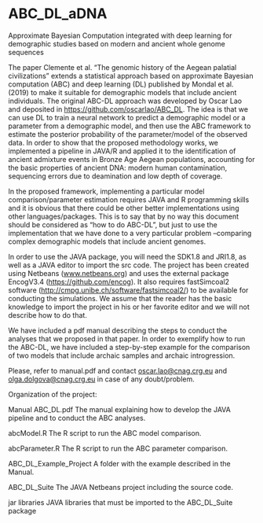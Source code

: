 # ABC_DL_aDNA
Approximate Bayesian Computation integrated with deep learning for demographic studies based on modern and ancient whole genome sequences

The paper Clemente et al. “The genomic history of the Aegean palatial civilizations” extends a statistical approach based on approximate Bayesian computation (ABC) and deep learning (DL) published by Mondal et al. (2019) to make it suitable for demographic models that include ancient individuals. The original ABC-DL approach was developed by Oscar Lao and deposited in https://github.com/oscarlao/ABC_DL. The idea is that we can use DL to train a neural network to predict a demographic model or a parameter from a demographic model, and then use the ABC framework to estimate the posterior probability of the parameter/model of the observed data. In order to show that the proposed methodology works, we implemented a pipeline in JAVA/R and applied it to the identification of ancient admixture events in Bronze Age Aegean populations, accounting for the basic properties of ancient DNA: modern human contamination, sequencing errors due to deamination and low depth of coverage.

In the proposed framework, implementing a particular model comparison/parameter estimation requires JAVA and R programming skills and it is obvious that there could be other better implementations using other languages/packages. This is to say that by no way this document should be considered as “how to do ABC-DL”, but just to use the implementation that we have done to a very particular problem –comparing complex demographic models that include ancient genomes.

In order to use the JAVA package, you will need the SDK1.8 and JRI1.8, as well as a JAVA editor to import the src code. The project has been created using Netbeans (www.netbeans.org) and uses the external package EncogV3.4 (https://github.com/encog). It also requires fastSimcoal2 software (http://cmpg.unibe.ch/software/fastsimcoal2/) to be available for conducting the simulations. We assume that the reader has the basic knowledge to import the project in his or her favorite editor and we will not describe how to do that.

We have included a pdf manual describing the steps to conduct the analyses that we proposed in that paper. In order to exemplify how to run the ABC-DL, we have included a step-by-step example for the comparison of two models that include archaic samples and archaic introgression.

Please, refer to manual.pdf and contact oscar.lao@cnag.crg.eu and olga.dolgova@cnag.crg.eu in case of any doubt/problem.

Organization of the project:

Manual ABC_DL.pdf The manual explaining how to develop the JAVA pipeline and to conduct the ABC analyses.

abcModel.R The R script to run the ABC model comparison.

abcParameter.R The R script to run the ABC parameter comparison.

ABC_DL_Example_Project A folder with the example described in the Manual.

ABC_DL_Suite The JAVA Netbeans project including the source code.

jar libraries JAVA libraries that must be imported to the ABC_DL_Suite package

